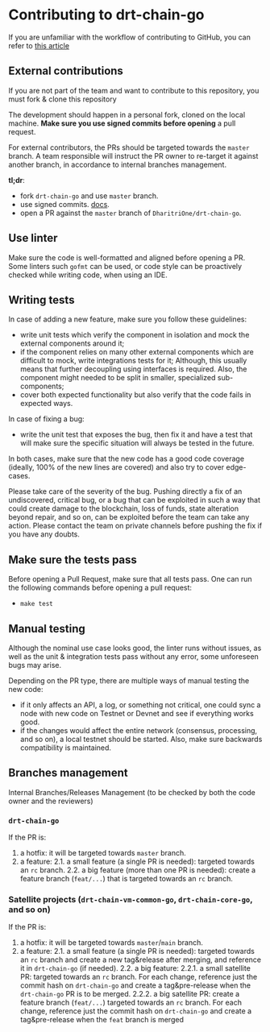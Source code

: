 
# Contributing to drt-chain-go

If you are unfamiliar with the workflow of contributing to GitHub, you can refer to [this article](https://github.com/firstcontributions/first-contributions/blob/master/README.md)

## External contributions 

If you are not part of the team and want to contribute to this repository, you must fork & clone this repository

The development should happen in a personal fork, cloned on the local machine. **Make sure you use signed commits before opening** a pull request.

For external contributors, the PRs should be targeted towards the `master` branch. A team responsible will instruct 
the PR owner to re-target it against another branch, in accordance to internal branches management.

**tl;dr**:
- fork `drt-chain-go` and use `master` branch.
- use signed commits. [docs](https://docs.github.com/en/authentication/managing-commit-signature-verification/signing-commits).
- open a PR against the `master` branch of `DharitriOne/drt-chain-go`.

## Use linter

Make sure the code is well-formatted and aligned before opening a PR. Some linters such `gofmt` can be used, or code style
can be proactively checked while writing code, when using an IDE.

## Writing tests

In case of adding a new feature, make sure you follow these guidelines:
- write unit tests which verify the component in isolation and mock the external components around it;
- if the component relies on many other external components which are difficult to mock, write integrations tests for it; Although, this usually means that further decoupling using interfaces is required. Also, the component might needed to be split in smaller, specialized sub-components;
- cover both expected functionality but also verify that the code fails in expected ways.

In case of fixing a bug:
- write the unit test that exposes the bug, then fix it and have a test that will make sure the specific situation will always be tested in the future.

In both cases, make sure that the new code has a good code coverage (ideally, 100% of the new lines are covered) and also try to cover edge-cases.

Please take care of the severity of the bug. Pushing directly a fix of an undiscovered, critical bug, or a bug that can be exploited in such a way that could create damage to the blockchain, loss of funds, state alteration beyond repair, and so on, can be exploited before the team can take any action. Please contact the team on private channels before pushing the fix if you have any doubts.

## Make sure the tests pass

Before opening a Pull Request, make sure that all tests pass. One can run the following commands before opening a pull request:
- `make test`

## Manual testing

Although the nominal use case looks good, the linter runs without issues, as well as the unit & integration tests pass without any error, some unforeseen bugs may arise.

Depending on the PR type, there are multiple ways of manual testing the new code:
- if it only affects an API, a log, or something not critical, one could sync a node with new code on Testnet or Devnet and see if everything works good.
- if the changes would affect the entire network (consensus, processing, and so on), a local testnet should be started. Also, make sure backwards compatibility is maintained.

## Branches management

Internal Branches/Releases Management (to be checked by both the code owner and the reviewers)

### `drt-chain-go`
If the PR is:
1. a hotfix: it will be targeted towards `master` branch.
2. a feature:
   2.1. a small feature (a single PR is needed): targeted towards an `rc` branch.
   2.2. a big feature (more than one PR is needed): create a feature branch (`feat/...`) that is targeted towards an `rc` branch.

### Satellite projects (`drt-chain-vm-common-go`, `drt-chain-core-go`, and so on)
If the PR is:
1. a hotfix: it will be targeted towards `master`/`main` branch.
2. a feature:
   2.1. a small feature (a single PR is needed): targeted towards an `rc` branch and create a new tag&release after merging, and reference it in `drt-chain-go` (if needed).
   2.2. a big feature:
   2.2.1. a small satellite PR: targeted towards an `rc` branch. For each change, reference just the commit hash on `drt-chain-go` and create a tag&pre-release when the `drt-chain-go` PR is to be merged.
   2.2.2. a big satellite PR: create a feature branch (`feat/...`) targeted towards an `rc` branch. For each change, reference just the commit hash on `drt-chain-go` and create a tag&pre-release when the `feat` branch is merged
